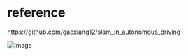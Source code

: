 # reference
https://github.com/gaoxiang12/slam_in_autonomous_driving


![image](https://github.com/kevin-tiger/slam_study/blob/master/doc/lio_demo.gif )   
